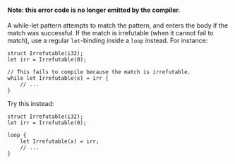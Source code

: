 #### Note: this error code is no longer emitted by the compiler.

A while-let pattern attempts to match the pattern, and enters the body if the
match was successful. If the match is irrefutable (when it cannot fail to
match), use a regular `let`-binding inside a `loop` instead. For instance:

```no_run
struct Irrefutable(i32);
let irr = Irrefutable(0);

// This fails to compile because the match is irrefutable.
while let Irrefutable(x) = irr {
    // ...
}
```

Try this instead:

```no_run
struct Irrefutable(i32);
let irr = Irrefutable(0);

loop {
    let Irrefutable(x) = irr;
    // ...
}
```
